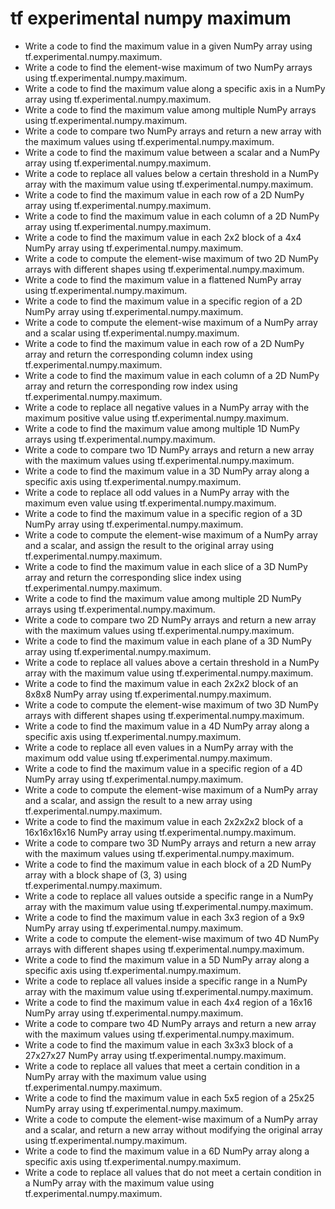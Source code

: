 # tf experimental numpy maximum

- Write a code to find the maximum value in a given NumPy array using tf.experimental.numpy.maximum.
- Write a code to find the element-wise maximum of two NumPy arrays using tf.experimental.numpy.maximum.
- Write a code to find the maximum value along a specific axis in a NumPy array using tf.experimental.numpy.maximum.
- Write a code to find the maximum value among multiple NumPy arrays using tf.experimental.numpy.maximum.
- Write a code to compare two NumPy arrays and return a new array with the maximum values using tf.experimental.numpy.maximum.
- Write a code to find the maximum value between a scalar and a NumPy array using tf.experimental.numpy.maximum.
- Write a code to replace all values below a certain threshold in a NumPy array with the maximum value using tf.experimental.numpy.maximum.
- Write a code to find the maximum value in each row of a 2D NumPy array using tf.experimental.numpy.maximum.
- Write a code to find the maximum value in each column of a 2D NumPy array using tf.experimental.numpy.maximum.
- Write a code to find the maximum value in each 2x2 block of a 4x4 NumPy array using tf.experimental.numpy.maximum.
- Write a code to compute the element-wise maximum of two 2D NumPy arrays with different shapes using tf.experimental.numpy.maximum.
- Write a code to find the maximum value in a flattened NumPy array using tf.experimental.numpy.maximum.
- Write a code to find the maximum value in a specific region of a 2D NumPy array using tf.experimental.numpy.maximum.
- Write a code to compute the element-wise maximum of a NumPy array and a scalar using tf.experimental.numpy.maximum.
- Write a code to find the maximum value in each row of a 2D NumPy array and return the corresponding column index using tf.experimental.numpy.maximum.
- Write a code to find the maximum value in each column of a 2D NumPy array and return the corresponding row index using tf.experimental.numpy.maximum.
- Write a code to replace all negative values in a NumPy array with the maximum positive value using tf.experimental.numpy.maximum.
- Write a code to find the maximum value among multiple 1D NumPy arrays using tf.experimental.numpy.maximum.
- Write a code to compare two 1D NumPy arrays and return a new array with the maximum values using tf.experimental.numpy.maximum.
- Write a code to find the maximum value in a 3D NumPy array along a specific axis using tf.experimental.numpy.maximum.
- Write a code to replace all odd values in a NumPy array with the maximum even value using tf.experimental.numpy.maximum.
- Write a code to find the maximum value in a specific region of a 3D NumPy array using tf.experimental.numpy.maximum.
- Write a code to compute the element-wise maximum of a NumPy array and a scalar, and assign the result to the original array using tf.experimental.numpy.maximum.
- Write a code to find the maximum value in each slice of a 3D NumPy array and return the corresponding slice index using tf.experimental.numpy.maximum.
- Write a code to find the maximum value among multiple 2D NumPy arrays using tf.experimental.numpy.maximum.
- Write a code to compare two 2D NumPy arrays and return a new array with the maximum values using tf.experimental.numpy.maximum.
- Write a code to find the maximum value in each plane of a 3D NumPy array using tf.experimental.numpy.maximum.
- Write a code to replace all values above a certain threshold in a NumPy array with the maximum value using tf.experimental.numpy.maximum.
- Write a code to find the maximum value in each 2x2x2 block of an 8x8x8 NumPy array using tf.experimental.numpy.maximum.
- Write a code to compute the element-wise maximum of two 3D NumPy arrays with different shapes using tf.experimental.numpy.maximum.
- Write a code to find the maximum value in a 4D NumPy array along a specific axis using tf.experimental.numpy.maximum.
- Write a code to replace all even values in a NumPy array with the maximum odd value using tf.experimental.numpy.maximum.
- Write a code to find the maximum value in a specific region of a 4D NumPy array using tf.experimental.numpy.maximum.
- Write a code to compute the element-wise maximum of a NumPy array and a scalar, and assign the result to a new array using tf.experimental.numpy.maximum.
- Write a code to find the maximum value in each 2x2x2x2 block of a 16x16x16x16 NumPy array using tf.experimental.numpy.maximum.
- Write a code to compare two 3D NumPy arrays and return a new array with the maximum values using tf.experimental.numpy.maximum.
- Write a code to find the maximum value in each block of a 2D NumPy array with a block shape of (3, 3) using tf.experimental.numpy.maximum.
- Write a code to replace all values outside a specific range in a NumPy array with the maximum value using tf.experimental.numpy.maximum.
- Write a code to find the maximum value in each 3x3 region of a 9x9 NumPy array using tf.experimental.numpy.maximum.
- Write a code to compute the element-wise maximum of two 4D NumPy arrays with different shapes using tf.experimental.numpy.maximum.
- Write a code to find the maximum value in a 5D NumPy array along a specific axis using tf.experimental.numpy.maximum.
- Write a code to replace all values inside a specific range in a NumPy array with the maximum value using tf.experimental.numpy.maximum.
- Write a code to find the maximum value in each 4x4 region of a 16x16 NumPy array using tf.experimental.numpy.maximum.
- Write a code to compare two 4D NumPy arrays and return a new array with the maximum values using tf.experimental.numpy.maximum.
- Write a code to find the maximum value in each 3x3x3 block of a 27x27x27 NumPy array using tf.experimental.numpy.maximum.
- Write a code to replace all values that meet a certain condition in a NumPy array with the maximum value using tf.experimental.numpy.maximum.
- Write a code to find the maximum value in each 5x5 region of a 25x25 NumPy array using tf.experimental.numpy.maximum.
- Write a code to compute the element-wise maximum of a NumPy array and a scalar, and return a new array without modifying the original array using tf.experimental.numpy.maximum.
- Write a code to find the maximum value in a 6D NumPy array along a specific axis using tf.experimental.numpy.maximum.
- Write a code to replace all values that do not meet a certain condition in a NumPy array with the maximum value using tf.experimental.numpy.maximum.